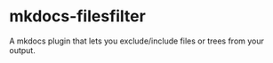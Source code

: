 # mkdocs-filesfilter
A mkdocs plugin that lets you exclude/include files or trees from your output.
